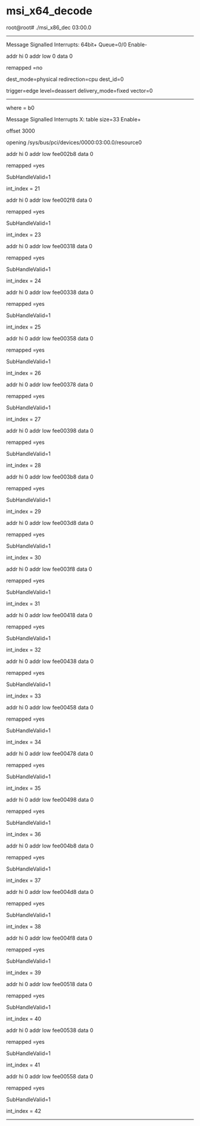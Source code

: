 # msi_x64_decode

root@root# ./msi_x86_dec 03:00.0

*******************************************

Message Signalled Interrupts: 64bit+ Queue=0/0 Enable-


addr hi 0 addr low 0 data 0

remapped =no

dest_mode=physical redirection=cpu dest_id=0

trigger=edge level=deassert delivery_mode=fixed vector=0

*******************************************

where = b0

Message Signalled Interrupts X:  table size=33 Enable+

offset 3000

opening /sys/bus/pci/devices/0000:03:00.0/resource0


addr hi 0 addr low fee002b8 data 0

remapped =yes

SubHandleValid=1

int_index = 21


addr hi 0 addr low fee002f8 data 0

remapped =yes

SubHandleValid=1

int_index = 23


addr hi 0 addr low fee00318 data 0

remapped =yes

SubHandleValid=1

int_index = 24


addr hi 0 addr low fee00338 data 0

remapped =yes

SubHandleValid=1

int_index = 25


addr hi 0 addr low fee00358 data 0

remapped =yes

SubHandleValid=1

int_index = 26


addr hi 0 addr low fee00378 data 0

remapped =yes

SubHandleValid=1

int_index = 27


addr hi 0 addr low fee00398 data 0

remapped =yes

SubHandleValid=1

int_index = 28


addr hi 0 addr low fee003b8 data 0

remapped =yes

SubHandleValid=1

int_index = 29


addr hi 0 addr low fee003d8 data 0

remapped =yes

SubHandleValid=1

int_index = 30


addr hi 0 addr low fee003f8 data 0

remapped =yes

SubHandleValid=1

int_index = 31


addr hi 0 addr low fee00418 data 0

remapped =yes

SubHandleValid=1

int_index = 32


addr hi 0 addr low fee00438 data 0

remapped =yes

SubHandleValid=1

int_index = 33


addr hi 0 addr low fee00458 data 0

remapped =yes

SubHandleValid=1

int_index = 34


addr hi 0 addr low fee00478 data 0

remapped =yes

SubHandleValid=1

int_index = 35


addr hi 0 addr low fee00498 data 0

remapped =yes

SubHandleValid=1

int_index = 36


addr hi 0 addr low fee004b8 data 0

remapped =yes

SubHandleValid=1

int_index = 37


addr hi 0 addr low fee004d8 data 0

remapped =yes

SubHandleValid=1

int_index = 38


addr hi 0 addr low fee004f8 data 0

remapped =yes

SubHandleValid=1

int_index = 39


addr hi 0 addr low fee00518 data 0

remapped =yes

SubHandleValid=1

int_index = 40


addr hi 0 addr low fee00538 data 0

remapped =yes

SubHandleValid=1

int_index = 41


addr hi 0 addr low fee00558 data 0

remapped =yes

SubHandleValid=1

int_index = 42

*******************************************
